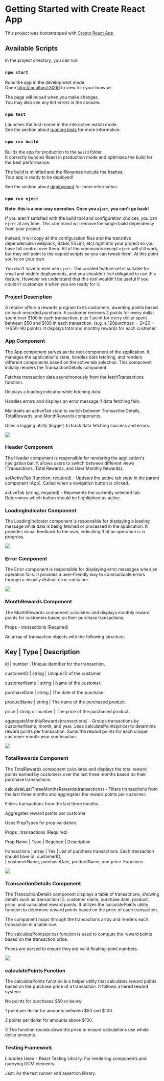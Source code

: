 # Getting Started with Create React App

This project was bootstrapped with [Create React App](https://github.com/facebook/create-react-app).

## Available Scripts

In the project directory, you can run:

### `npm start`

Runs the app in the development mode.\
Open [http://localhost:3000](http://localhost:3000) to view it in your browser.

The page will reload when you make changes.\
You may also see any lint errors in the console.

### `npm test`

Launches the test runner in the interactive watch mode.\
See the section about [running tests](https://facebook.github.io/create-react-app/docs/running-tests) for more information.

### `npm run build`

Builds the app for production to the `build` folder.\
It correctly bundles React in production mode and optimizes the build for the best performance.

The build is minified and the filenames include the hashes.\
Your app is ready to be deployed!

See the section about [deployment](https://facebook.github.io/create-react-app/docs/deployment) for more information.

### `npm run eject`

**Note: this is a one-way operation. Once you `eject`, you can't go back!**

If you aren't satisfied with the build tool and configuration choices, you can `eject` at any time. This command will remove the single build dependency from your project.

Instead, it will copy all the configuration files and the transitive dependencies (webpack, Babel, ESLint, etc) right into your project so you have full control over them. All of the commands except `eject` will still work, but they will point to the copied scripts so you can tweak them. At this point you're on your own.

You don't have to ever use `eject`. The curated feature set is suitable for small and middle deployments, and you shouldn't feel obligated to use this feature. However we understand that this tool wouldn't be useful if you couldn't customize it when you are ready for it.

### Project Description

A retailer offers a rewards program to its customers, awarding points based on each recorded purchase. A customer receives 2 points for every dollar spent over $100 in each transaction, plus 1 point for every dollar spent between $50 and $100 in each transaction. (e.g. a $120 purchase = 2*$20 + 1*$50=90 points). It displays total and monthly rewards for each customer.

### App Component

The App component serves as the root component of the application. It manages the application's state, handles data fetching, and renders different components based on the active tab selection. This component initially renders the TransactionDetails component.

Fetches transaction data asynchronously from the fetchTransactions function.

Displays a loading indicator while fetching data.

Handles errors and displays an error message if data fetching fails.

Maintains an activeTab state to switch between TransactionDetails, TotalRewards, and MonthRewards components.

Uses a logging utility (logger) to track data fetching success and errors.

<img src="./src/media/App.jpg"/>

### Header Component

The Header component is responsible for rendering the application's navigation bar. It allows users to switch between different views (Transactions, Total Rewards, and User Monthly Rewards).

setActiveTab (function, required) - Updates the active tab state in the parent component (App). Called when a navigation button is clicked.

activeTab (string, required) - Represents the currently selected tab. Determines which button should be highlighted as active.

### LoadingIndicator Component

The LoadingIndicator component is responsible for displaying a loading message while data is being fetched or processed in the application. It provides visual feedback to the user, indicating that an operation is in progress.

<img src="./src/media/Loading.jpg"/>

### Error Component

The Error component is responsible for displaying error messages when an operation fails. It provides a user-friendly way to communicate errors through a visually distinct error container.

<img src="./src/media/error.jpg"/>

### MonthRewards Component

The MonthRewards component calculates and displays monthly reward points for customers based on their purchase transactions.

Props - transactions (Required)

An array of transaction objects with the following structure:

## Key | Type | Description

id | number | Unique identifier for the transaction.

customerID | string | Unique ID of the customer.

customerName | string | Name of the customer.

purchaseDate | string | The date of the purchase.

productName | string | The name of the purchased product.

price | string or number | The price of the purchased product.

aggregateMonthlyRewards(transactions) - Groups transactions by customerName, month, and year. Uses calculatePoints(price) to determine reward points per transaction. Sums the reward points for each unique customer-month-year combination.

<img src="./src/media/monthlyrewards.jpg"/>

### TotalRewards Component

The TotalRewards component calculates and displays the total reward points earned by customers over the last three months based on their purchase transactions.

calculateLastThreeMonthsRewards(transactions) - Filters transactions from the last three months and aggregates the reward points per customer.

Filters transactions from the last three months.

Aggregates reward points per customer.

Uses PropTypes for prop validation.

Props : transactions (Required)

Prop Name | Type | Required | Description

transactions | array | Yes | List of purchase transactions. Each transaction should have id, customerID,  
 | customerName, purchaseDate, productName, and price.
Functions

<img src="./src/media/totalRewards.jpg"/>

### TransactionDetails Component

The TransactionDetails component displays a table of transactions, showing details such as transaction ID, customer name, purchase date, product, price, and calculated reward points. It utilizes the calculatePoints utility function to determine reward points based on the price of each transaction.

The component maps through the transactions array and renders each transaction in a table row.

The calculatePoints(price) function is used to compute the reward points based on the transaction price.

Prices are parsed to ensure they are valid floating-point numbers.

<img src="./src/media/transaction.jpg"/>

### calculatePoints Function

The calculatePoints function is a helper utility that calculates reward points based on the purchase price of a transaction. It follows a tiered reward system:

No points for purchases $50 or below.

1 point per dollar for amounts between $50 and $100.

2 points per dollar for amounts above $100.

3 The function rounds down the price to ensure calculations use whole dollar amounts.

### Testing Framework

Libraries Used - React Testing Library: For rendering components and querying DOM elements.

Jest: As the test runner and assertion library.

